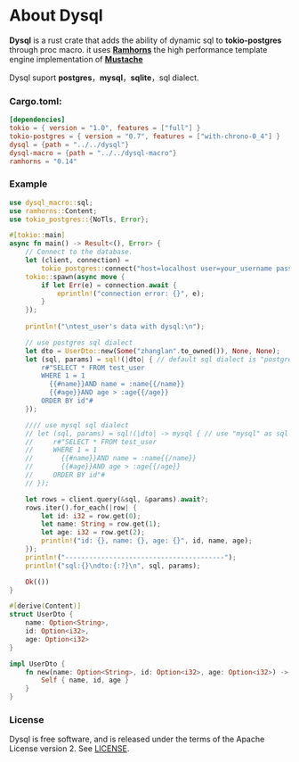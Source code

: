 # About Dysql

**Dysql** is a rust crate that adds the ability of dynamic sql to **tokio-postgres** through proc macro. it uses [**Ramhorns**](https://github.com/maciejhirsz/ramhorns) the high performance template engine implementation of [**Mustache**](https://mustache.github.io/) 

Dysql suport **postgres**，**mysql**，**sqlite**，sql dialect.

### Cargo.toml:
```toml
[dependencies]
tokio = { version = "1.0", features = ["full"] }
tokio-postgres = { version = "0.7", features = ["with-chrono-0_4"] }
dysql = {path = "../../dysql"}
dysql-macro = {path = "../../dysql-macro"}
ramhorns = "0.14"
```

### Example
```rust
use dysql_macro::sql;
use ramhorns::Content;
use tokio_postgres::{NoTls, Error};

#[tokio::main]
async fn main() -> Result<(), Error> {
    // Connect to the database.
    let (client, connection) =
        tokio_postgres::connect("host=localhost user=your_username password=your_password dbname=your_database", NoTls).await?;
    tokio::spawn(async move {
        if let Err(e) = connection.await {
            eprintln!("connection error: {}", e);
        }
    });
 
    println!("\ntest_user's data with dysql:\n");

    // use postgres sql dialect 
    let dto = UserDto::new(Some("zhanglan".to_owned()), None, None);
    let (sql, params) = sql!(|dto| { // default sql dialect is "postgres"
        r#"SELECT * FROM test_user 
        WHERE 1 = 1
          {{#name}}AND name = :name{{/name}}
          {{#age}}AND age > :age{{/age}}
        ORDER BY id"#
    });

    //// use mysql sql dialect 
    // let (sql, params) = sql!(|dto| -> mysql { // use "mysql" as sql dialect
    //     r#"SELECT * FROM test_user 
    //     WHERE 1 = 1
    //       {{#name}}AND name = :name{{/name}}
    //       {{#age}}AND age > :age{{/age}}
    //     ORDER BY id"#
    // });

    let rows = client.query(&sql, &params).await?;
    rows.iter().for_each(|row| {
        let id: i32 = row.get(0);
        let name: String = row.get(1);
        let age: i32 = row.get(2);
        println!("id: {}, name: {}, age: {}", id, name, age);
    });
    println!("----------------------------------------");
    println!("sql:{}\ndto:{:?}\n", sql, params);

    Ok(())
}

#[derive(Content)]
struct UserDto {
    name: Option<String>,
    id: Option<i32>,
    age: Option<i32>
}

impl UserDto {
    fn new(name: Option<String>, id: Option<i32>, age: Option<i32>) -> Self {
        Self { name, id, age }
    }
}
```

### License

Dysql is free software, and is released under the terms of the Apache License version 2. See [LICENSE](LICENSE).
